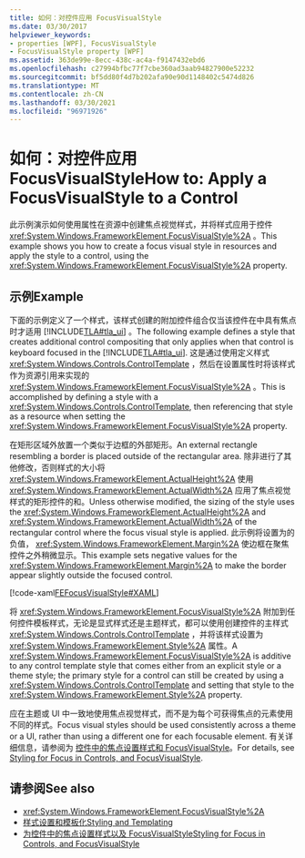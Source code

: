```yaml
---
title: 如何：对控件应用 FocusVisualStyle
ms.date: 03/30/2017
helpviewer_keywords:
- properties [WPF], FocusVisualStyle
- FocusVisualStyle property [WPF]
ms.assetid: 363de99e-8ecc-438c-ac4a-f9147432ebd6
ms.openlocfilehash: c27994bfbc77f7cbe360ad3aab94827900e52232
ms.sourcegitcommit: bf5dd80f4d7b202afa90e90d1148402c5474d826
ms.translationtype: MT
ms.contentlocale: zh-CN
ms.lasthandoff: 03/30/2021
ms.locfileid: "96971926"
---
```

# <a name="how-to-apply-a-focusvisualstyle-to-a-control"></a><span data-ttu-id="6ea3e-102">如何：对控件应用 FocusVisualStyle</span><span class="sxs-lookup"><span data-stu-id="6ea3e-102">How to: Apply a FocusVisualStyle to a Control</span></span>
<span data-ttu-id="6ea3e-103">此示例演示如何使用属性在资源中创建焦点视觉样式，并将样式应用于控件 <xref:System.Windows.FrameworkElement.FocusVisualStyle%2A> 。</span><span class="sxs-lookup"><span data-stu-id="6ea3e-103">This example shows you how to create a focus visual style in resources and apply the style to a control, using the <xref:System.Windows.FrameworkElement.FocusVisualStyle%2A> property.</span></span>  
  
## <a name="example"></a><span data-ttu-id="6ea3e-104">示例</span><span class="sxs-lookup"><span data-stu-id="6ea3e-104">Example</span></span>  
 <span data-ttu-id="6ea3e-105">下面的示例定义了一个样式，该样式创建的附加控件组合仅当该控件在中具有焦点时才适用 [!INCLUDE[TLA#tla_ui](../../../includes/tlasharptla-ui-md.md)] 。</span><span class="sxs-lookup"><span data-stu-id="6ea3e-105">The following example defines a style that creates additional control compositing that only applies when that control is keyboard focused in the [!INCLUDE[TLA#tla_ui](../../../includes/tlasharptla-ui-md.md)].</span></span> <span data-ttu-id="6ea3e-106">这是通过使用定义样式 <xref:System.Windows.Controls.ControlTemplate> ，然后在设置属性时将该样式作为资源引用来实现的 <xref:System.Windows.FrameworkElement.FocusVisualStyle%2A> 。</span><span class="sxs-lookup"><span data-stu-id="6ea3e-106">This is accomplished by defining a style with a <xref:System.Windows.Controls.ControlTemplate>, then referencing that style as a resource when setting the <xref:System.Windows.FrameworkElement.FocusVisualStyle%2A> property.</span></span>  
  
 <span data-ttu-id="6ea3e-107">在矩形区域外放置一个类似于边框的外部矩形。</span><span class="sxs-lookup"><span data-stu-id="6ea3e-107">An external rectangle resembling a border is placed outside of the rectangular area.</span></span> <span data-ttu-id="6ea3e-108">除非进行了其他修改，否则样式的大小将 <xref:System.Windows.FrameworkElement.ActualHeight%2A> 使用 <xref:System.Windows.FrameworkElement.ActualWidth%2A> 应用了焦点视觉样式的矩形控件的和。</span><span class="sxs-lookup"><span data-stu-id="6ea3e-108">Unless otherwise modified, the sizing of the style uses the <xref:System.Windows.FrameworkElement.ActualHeight%2A> and <xref:System.Windows.FrameworkElement.ActualWidth%2A> of the rectangular control where the focus visual style is applied.</span></span> <span data-ttu-id="6ea3e-109">此示例将设置为的负值， <xref:System.Windows.FrameworkElement.Margin%2A> 使边框在聚焦控件之外稍微显示。</span><span class="sxs-lookup"><span data-stu-id="6ea3e-109">This example sets negative values for the <xref:System.Windows.FrameworkElement.Margin%2A> to make the border appear slightly outside the focused control.</span></span>  
  
 [!code-xaml[FEFocusVisualStyle#XAML](~/samples/snippets/csharp/VS_Snippets_Wpf/FEFocusVisualStyle/CS/page1.xaml#xaml)]  
  
 <span data-ttu-id="6ea3e-110">将 <xref:System.Windows.FrameworkElement.FocusVisualStyle%2A> 附加到任何控件模板样式，无论是显式样式还是主题样式，都可以使用创建控件的主样式 <xref:System.Windows.Controls.ControlTemplate> ，并将该样式设置为 <xref:System.Windows.FrameworkElement.Style%2A> 属性。</span><span class="sxs-lookup"><span data-stu-id="6ea3e-110">A <xref:System.Windows.FrameworkElement.FocusVisualStyle%2A> is additive to any control template style that comes either from an explicit style or a theme style; the primary style for a control can still be created by using a <xref:System.Windows.Controls.ControlTemplate> and setting that style to the <xref:System.Windows.FrameworkElement.Style%2A> property.</span></span>  
  
 <span data-ttu-id="6ea3e-111">应在主题或 UI 中一致地使用焦点视觉样式，而不是为每个可获得焦点的元素使用不同的样式。</span><span class="sxs-lookup"><span data-stu-id="6ea3e-111">Focus visual styles should be used consistently across a theme or a UI, rather than using a different one for each focusable element.</span></span> <span data-ttu-id="6ea3e-112">有关详细信息，请参阅为 [控件中的焦点设置样式和 FocusVisualStyle](styling-for-focus-in-controls-and-focusvisualstyle.md)。</span><span class="sxs-lookup"><span data-stu-id="6ea3e-112">For details, see [Styling for Focus in Controls, and FocusVisualStyle](styling-for-focus-in-controls-and-focusvisualstyle.md).</span></span>  
  
## <a name="see-also"></a><span data-ttu-id="6ea3e-113">请参阅</span><span class="sxs-lookup"><span data-stu-id="6ea3e-113">See also</span></span>

- <xref:System.Windows.FrameworkElement.FocusVisualStyle%2A>
- [<span data-ttu-id="6ea3e-114">样式设置和模板化</span><span class="sxs-lookup"><span data-stu-id="6ea3e-114">Styling and Templating</span></span>](/dotnet/desktop-wpf/fundamentals/styles-templates-overview)
- [<span data-ttu-id="6ea3e-115">为控件中的焦点设置样式以及 FocusVisualStyle</span><span class="sxs-lookup"><span data-stu-id="6ea3e-115">Styling for Focus in Controls, and FocusVisualStyle</span></span>](styling-for-focus-in-controls-and-focusvisualstyle.md)
